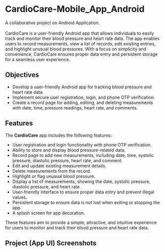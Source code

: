 # CardioCare-Mobile_App_Android

A collaborative project on Android Application.
<br>
<br>
CardioCare is a user-friendly Android app that allows individuals to easily track and monitor their blood pressure and heart rate data. The app enables users to record measurements, view a list of records, edit existing entries, and highlight unusual blood pressures. With a focus on simplicity and convenience, CardioCare ensures proper data entry and persistent storage for a seamless user experience.



## Objectives

- Develop a user-friendly Android app for tracking blood pressure and heart rate data.
- Implement secure user registration, login, and phone OTP verification.
- Create a record page for adding, editing, and deleting measurements with date, time, pressure readings, heart rate, and comments.

## Features

The **CardioCare** app includes the following features:

- User registration and login functionality with phone OTP verification.
- Ability to store and display blood pressure-related data.
- Record page to add new measurements, including date, time, systolic pressure, diastolic pressure, heart rate, and comment.
- Edit and update existing measurement details.
- Delete measurements from the record.
- Highlight or flag unusual blood pressure.
- Display a list of measurements, showing the date, systolic pressure, diastolic pressure, and heart rate.
- User-friendly interface to ensure proper data entry and prevent illegal values.
- Persistent storage to ensure data is not lost when exiting or stopping the app.
- A splash screen for app decoration.

These features aim to provide a simple, attractive, and intuitive experience for users to monitor and track their blood pressure and heart rate data.

## Project (App UI) Screenshots
